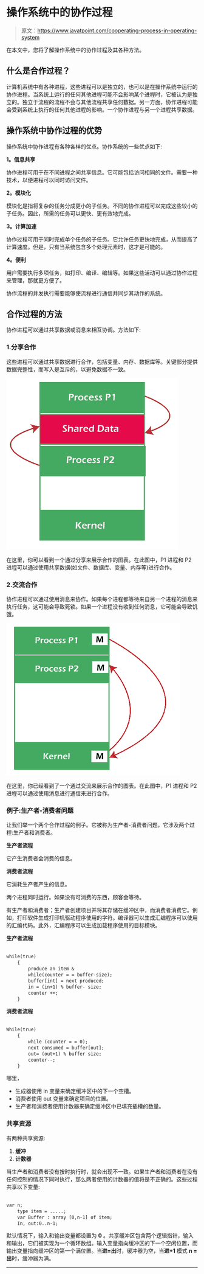 # 操作系统中的协作过程

> 原文：<https://www.javatpoint.com/cooperating-process-in-operating-system>

在本文中，您将了解操作系统中的协作过程及其各种方法。

## 什么是合作过程？

计算机系统中有各种进程，这些进程可以是独立的，也可以是在操作系统中运行的协作进程。当系统上运行的任何其他进程可能不会影响某个进程时，它被认为是独立的。独立于流程的流程不会与其他流程共享任何数据。另一方面，协作进程可能会受到系统上执行的任何其他进程的影响。一个协作进程与另一个进程共享数据。

## 操作系统中协作过程的优势

操作系统中协作进程有各种各样的优点。协作系统的一些优点如下:

**1。信息共享**

协作进程可用于在不同进程之间共享信息。它可能包括访问相同的文件。需要一种技术，以便进程可以同时访问文件。

**2。模块化**

模块化是指将复杂的任务分成更小的子任务。不同的协作进程可以完成这些较小的子任务。因此，所需的任务可以更快、更有效地完成。

**3。计算加速**

协作过程可用于同时完成单个任务的子任务。它允许任务更快地完成，从而提高了计算速度。但是，只有当系统包含多个处理元素时，这才是可能的。

**4。便利**

用户需要执行多项任务，如打印、编译、编辑等。如果这些活动可以通过协作过程来管理，那就更方便了。

协作流程的并发执行需要能够使流程进行通信并同步其动作的系统。

## 合作过程的方法

协作进程可以通过共享数据或消息来相互协调。方法如下:

### 1.分享合作

这些进程可以通过共享数据进行合作，包括变量、内存、数据库等。关键部分提供数据完整性，而写入是互斥的，以避免数据不一致。

![Cooperating Process in Operating System](img/80ce0a799fcb0497f7c2a3952d73f42a.png)

在这里，你可以看到一个通过分享来展示合作的图表。在此图中，P1 进程和 P2 进程可以通过使用共享数据(如文件、数据库、变量、内存等)进行合作。

### 2.交流合作

协作进程可以通过使用消息来协作。如果每个进程都等待来自另一个进程的消息来执行任务，这可能会导致死锁。如果一个进程没有收到任何消息，它可能会导致饥饿。

![Cooperating Process in Operating System](img/bfc78a8130f3742610eb207b84cfc642.png)

在这里，你已经看到了一个通过交流来展示合作的图表。在此图中，P1 进程和 P2 进程可以通过使用消息进行通信来进行合作。

### 例子:生产者-消费者问题

让我们举一个两个合作过程的例子。它被称为生产者-消费者问题，它涉及两个过程:生产者和消费者。

**生产者流程**

它产生消费者会消费的信息。

**消费者流程**

它消耗生产者产生的信息。

两个进程同时运行。如果没有可消费的东西，顾客会等待。

有生产者和消费者；生产者创建项目并将其存储在缓冲区中，而消费者消费它。例如，打印软件生成打印机驱动程序使用的字符。编译器可以生成汇编程序可以使用的汇编代码。此外，汇编程序可以生成加载程序使用的目标模块。

**生产者流程**

```

while(true)
    {  
        produce an item &
        while(counter = = buffer-size);
        buffer[int] = next produced;
        in = (in+1) % buffer- size;
        counter ++;
    }

```

**消费者流程**

```

While(true)
    { 
        while (counter = = 0);
        next consumed = buffer[out];
        out= (out+1) % buffer size;
        counter--;
    }

```

哪里，

*   生成器使用 in 变量来确定缓冲区中的下一个空槽。
*   消费者使用 out 变量来确定项目的位置。
*   生产者和消费者使用计数器来确定缓冲区中已填充插槽的数量。

### 共享资源

有两种共享资源:

1.  **缓冲**
2.  **计数器**

当生产者和消费者没有按时执行时，就会出现不一致。如果生产者和消费者在没有任何控制的情况下同时执行，那么两者使用的计数器的值将是不正确的。这些过程共享以下变量:

```

var n;
    type item = .....;
    var Buffer : array [0,n-1] of item;
    In, out:0..n-1;

```

默认情况下，输入和输出变量都设置为 **0** 。共享缓冲区包含两个逻辑指针，输入和输出，它们被实现为一个循环数组。输入变量指向缓冲区的下一个空闲位置，而输出变量指向缓冲区的第一个满位置。当**进=出**时，缓冲器为空，当**进+1** 模式 **n =出**时，缓冲器为满。

* * *